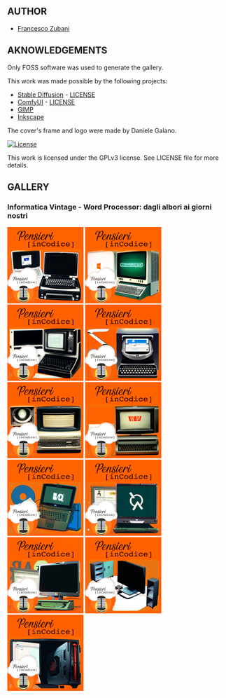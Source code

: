 ## AUTHOR

- [Francesco Zubani](https://www.linkedin.com/in/francesco-zubani-5957081a6/)

## AKNOWLEDGEMENTS

Only FOSS software was used to generate the gallery.

This work was made possible by the following projects:

- [Stable Diffusion](https://github.com/CompVis/stable-diffusion) - [LICENSE](https://github.com/CompVis/stable-diffusion/blob/main/LICENSE)
- [ComfyUI](https://github.com/comfyanonymous/ComfyUI) - [LICENSE](https://github.com/comfyanonymous/ComfyUI/blob/master/LICENSE)
- [GIMP](https://www.gimp.org/)
- [Inkscape](https://inkscape.org/)

The cover's frame and logo were made by Daniele Galano.

[![License](https://img.shields.io/badge/License-GPL%20v3-blue.svg)](http://www.gnu.org/licenses/gpl-3.0)

This work is licensed under the GPLv3 license.
See LICENSE file for more details.

## GALLERY

### Informatica Vintage - Word Processor: dagli albori ai giorni nostri

<div class="gallery">
  <a href="PIC19_01.png"><img class="thumbnail" src="./thumbs/PIC19_01.png" alt="PIC19_01"></a>
  <a href="PIC19_02.png"><img class="thumbnail" src="./thumbs/PIC19_02.png" alt="PIC19_02"></a>
  <a href="PIC19_03.png"><img class="thumbnail" src="./thumbs/PIC19_03.png" alt="PIC19_03"></a>
  <a href="PIC19_04.png"><img class="thumbnail" src="./thumbs/PIC19_04.png" alt="PIC19_04"></a>
  <a href="PIC19_05.png"><img class="thumbnail" src="./thumbs/PIC19_05.png" alt="PIC19_05"></a>
  <a href="PIC19_06.png"><img class="thumbnail" src="./thumbs/PIC19_06.png" alt="PIC19_06"></a>
  <a href="PIC19_07.png"><img class="thumbnail" src="./thumbs/PIC19_07.png" alt="PIC19_07"></a>
  <a href="PIC19_08.png"><img class="thumbnail" src="./thumbs/PIC19_08.png" alt="PIC19_08"></a>
  <a href="PIC19_09.png"><img class="thumbnail" src="./thumbs/PIC19_09.png" alt="PIC19_09"></a>
  <a href="PIC19_10.png"><img class="thumbnail" src="./thumbs/PIC19_10.png" alt="PIC19_10"></a>
  <a href="PIC19_11.png"><img class="thumbnail" src="./thumbs/PIC19_11.png" alt="PIC19_11"></a>
</div>
</body>
</html>
